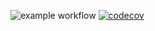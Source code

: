 ![example workflow](https://github.com/maxhasan882/unittest_demo/actions/workflows/.testing-config.yaml/badge.svg)
[![codecov](https://codecov.io/gh/maxhasan882/unittest_demo/branch/master/graph/badge.svg)](https://codecov.io/gh/maxhasan882/unittest_demo)
